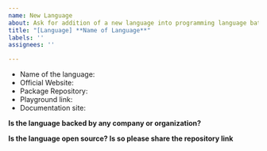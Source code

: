 ```yaml
---
name: New Language
about: Ask for addition of a new language into programming language battle
title: "[Language] **Name of Language**"
labels: ''
assignees: ''

---
```


- Name of the language:
- Official Website:
- Package Repository:
- Playground link:
- Documentation site:

**Is the language backed by any company or organization?**

**Is the language open source? Is so please share the repository link**
